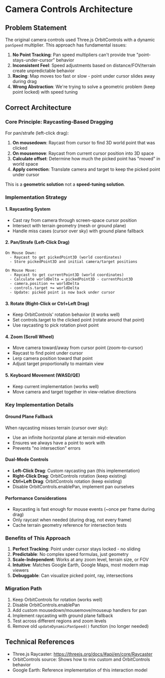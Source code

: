 # Camera Controls Architecture

## Problem Statement

The original camera controls used Three.js OrbitControls with a dynamic `panSpeed` multiplier. This approach has fundamental issues:

1. **No Point Tracking**: Pan speed multipliers can't provide true "point-stays-under-cursor" behavior
2. **Inconsistent Feel**: Speed adjustments based on distance/FOV/terrain create unpredictable behavior
3. **Racing**: Map moves too fast or slow - point under cursor slides away during drag
4. **Wrong Abstraction**: We're trying to solve a geometric problem (keep point locked) with speed tuning

## Correct Architecture

### Core Principle: Raycasting-Based Dragging

For pan/strafe (left-click drag):
1. **On mousedown**: Raycast from cursor to find 3D world point that was clicked
2. **On mousemove**: Raycast from current cursor position into 3D space
3. **Calculate offset**: Determine how much the picked point has "moved" in world space
4. **Apply correction**: Translate camera and target to keep the picked point under cursor

This is a **geometric solution** not a **speed-tuning solution**.

### Implementation Strategy

#### 1. Raycasting System
- Cast ray from camera through screen-space cursor position
- Intersect with terrain geometry (mesh or ground plane)
- Handle miss cases (cursor over sky) with ground plane fallback

#### 2. Pan/Strafe (Left-Click Drag)
```
On Mouse Down:
  - Raycast to get pickedPoint3D (world coordinates)
  - Store pickedPoint3D and initial camera/target positions

On Mouse Move:
  - Raycast to get currentPoint3D (world coordinates)
  - Calculate worldDelta = pickedPoint3D - currentPoint3D
  - camera.position += worldDelta
  - controls.target += worldDelta
  - Update: picked point is now back under cursor
```

#### 3. Rotate (Right-Click or Ctrl+Left Drag)
- Keep OrbitControls' rotation behavior (it works well)
- Set controls.target to the clicked point (rotate around that point)
- Use raycasting to pick rotation pivot point

#### 4. Zoom (Scroll Wheel)
- Move camera toward/away from cursor point (zoom-to-cursor)
- Raycast to find point under cursor
- Lerp camera position toward that point
- Adjust target proportionally to maintain view

#### 5. Keyboard Movement (WASD/QE)
- Keep current implementation (works well)
- Move camera and target together in view-relative directions

### Key Implementation Details

#### Ground Plane Fallback
When raycasting misses terrain (cursor over sky):
- Use an infinite horizontal plane at terrain mid-elevation
- Ensures we always have a point to work with
- Prevents "no intersection" errors

#### Dual-Mode Controls
- **Left-Click Drag**: Custom raycasting pan (this implementation)
- **Right-Click Drag**: OrbitControls rotation (keep existing)
- **Ctrl+Left Drag**: OrbitControls rotation (keep existing)
- Disable OrbitControls.enablePan, implement pan ourselves

#### Performance Considerations
- Raycasting is fast enough for mouse events (~once per frame during drag)
- Only raycast when needed (during drag, not every frame)
- Cache terrain geometry reference for intersection tests

### Benefits of This Approach

1. **Perfect Tracking**: Point under cursor stays locked - no sliding
2. **Predictable**: No complex speed formulas, just geometry
3. **Scale-Independent**: Works at any zoom level, terrain size, or FOV
4. **Intuitive**: Matches Google Earth, Google Maps, most modern map viewers
5. **Debuggable**: Can visualize picked point, ray, intersections

### Migration Path

1. Keep OrbitControls for rotation (works well)
2. Disable OrbitControls.enablePan
3. Add custom mousedown/mousemove/mouseup handlers for pan
4. Implement raycasting with ground plane fallback
5. Test across different regions and zoom levels
6. Remove old `updateDynamicPanSpeed()` function (no longer needed)

## Technical References

- Three.js Raycaster: https://threejs.org/docs/#api/en/core/Raycaster
- OrbitControls source: Shows how to mix custom and OrbitControls behavior
- Google Earth: Reference implementation of this interaction model


